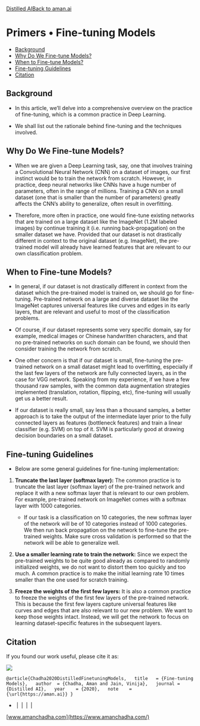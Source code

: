 [Distilled AI](https://aman.ai/primers/ai/)[Back to aman.ai](https://aman.ai/)

# Primers • Fine-tuning Models

- [Background](https://aman.ai/primers/ai/fine-tuning-models/#background)
- [Why Do We Fine-tune Models?](https://aman.ai/primers/ai/fine-tuning-models/#why-do-we-fine-tune-models)
- [When to Fine-tune Models?](https://aman.ai/primers/ai/fine-tuning-models/#when-to-fine-tune-models)
- [Fine-tuning Guidelines](https://aman.ai/primers/ai/fine-tuning-models/#fine-tuning-guidelines)
- [Citation](https://aman.ai/primers/ai/fine-tuning-models/#citation)

## Background

- In this article, we’ll delve into a comprehensive overview on the practice of fine-tuning, which is a common practice in Deep Learning.
    
- We shall list out the rationale behind fine-tuning and the techniques involved.
    

## Why Do We Fine-tune Models?

- When we are given a Deep Learning task, say, one that involves training a Convolutional Neural Network (CNN) on a dataset of images, our first instinct would be to train the network from scratch. However, in practice, deep neural networks like CNNs have a huge number of parameters, often in the range of millions. Training a CNN on a small dataset (one that is smaller than the number of parameters) greatly affects the CNN’s ability to generalize, often result in overfitting.
    
- Therefore, more often in practice, one would fine-tune existing networks that are trained on a large dataset like the ImageNet (1.2M labeled images) by continue training it (i.e. running back-propagation) on the smaller dataset we have. Provided that our dataset is not drastically different in context to the original dataset (e.g. ImageNet), the pre-trained model will already have learned features that are relevant to our own classification problem.
    

## When to Fine-tune Models?

- In general, if our dataset is not drastically different in context from the dataset which the pre-trained model is trained on, we should go for fine-tuning. Pre-trained network on a large and diverse dataset like the ImageNet captures universal features like curves and edges in its early layers, that are relevant and useful to most of the classification problems.
    
- Of course, if our dataset represents some very specific domain, say for example, medical images or Chinese handwritten characters, and that no pre-trained networks on such domain can be found, we should then consider training the network from scratch.
    
- One other concern is that if our dataset is small, fine-tuning the pre-trained network on a small dataset might lead to overfitting, especially if the last few layers of the network are fully connected layers, as in the case for VGG network. Speaking from my experience, if we have a few thousand raw samples, with the common data augmentation strategies implemented (translation, rotation, flipping, etc), fine-tuning will usually get us a better result.
    
- If our dataset is really small, say less than a thousand samples, a better approach is to take the output of the intermediate layer prior to the fully connected layers as features (bottleneck features) and train a linear classifier (e.g. SVM) on top of it. SVM is particularly good at drawing decision boundaries on a small dataset.
    

## Fine-tuning Guidelines

- Below are some general guidelines for fine-tuning implementation:

1. **Truncate the last layer (softmax layer):** The common practice is to truncate the last layer (softmax layer) of the pre-trained network and replace it with a new softmax layer that is relevant to our own problem. For example, pre-trained network on ImageNet comes with a softmax layer with 1000 categories.
    - If our task is a classification on 10 categories, the new softmax layer of the network will be of 10 categories instead of 1000 categories. We then run back propagation on the network to fine-tune the pre-trained weights. Make sure cross validation is performed so that the network will be able to generalize well.
2. **Use a smaller learning rate to train the network:** Since we expect the pre-trained weights to be quite good already as compared to randomly initialized weights, we do not want to distort them too quickly and too much. A common practice is to make the initial learning rate 10 times smaller than the one used for scratch training.
    
3. **Freeze the weights of the first few layers:** It is also a common practice to freeze the weights of the first few layers of the pre-trained network. This is because the first few layers capture universal features like curves and edges that are also relevant to our new problem. We want to keep those weights intact. Instead, we will get the network to focus on learning dataset-specific features in the subsequent layers.

## Citation

If you found our work useful, please cite it as:

![](https://aman.ai/images/copy.png)

`@article{Chadha2020DistilledFinetuningModels,   title   = {Fine-tuning Models},   author  = {Chadha, Aman and Jain, Vinija},   journal = {Distilled AI},   year    = {2020},   note    = {\url{https://aman.ai}} }`

-  [](https://github.com/amanchadha)|  [](https://citations.amanchadha.com/)|  [](https://twitter.com/i_amanchadha)|  [](mailto:hi@aman.ai)| 

[www.amanchadha.com](https://www.amanchadha.com/)